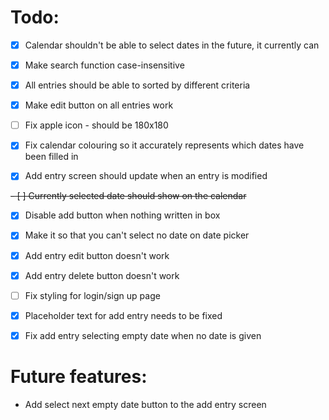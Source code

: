 # Todo:
- [x] Calendar shouldn't be able to select dates in the future, it currently can

- [x] Make search function case-insensitive

- [x] All entries should be able to sorted by different criteria

- [x] Make edit button on all entries work

- [ ] Fix apple icon - should be 180x180

- [x] Fix calendar colouring so it accurately represents which dates have been filled in

- [x] Add entry screen should update when an entry is modified

~~- [ ] Currently selected date should show on the calendar~~

- [x] Disable add button when nothing written in box

- [x] Make it so that you can't select no date on date picker

- [x] Add entry edit button doesn't work

- [x] Add entry delete button doesn't work

- [ ] Fix styling for login/sign up page

- [x] Placeholder text for add entry needs to be fixed

- [x] Fix add entry selecting empty date when no date is given

# Future features:

- Add select next empty date button to the add entry screen
